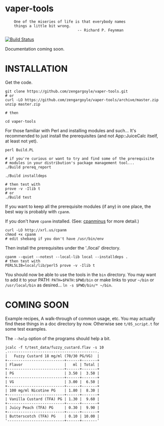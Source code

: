 vaper-tools
===========

        One of the miseries of life is that everybody names
        things a little bit wrong.
                                     -- Richard P. Feynman

[![Build Status](https://travis-ci.org/zengargoyle/vaper-tools.png)](https://travis-ci.org/zengargoyle/vaper-tools)

Documentation coming soon.

INSTALLATION
============

Get the code.

~~~~
git clone https://github.com/zengargoyle/vaper-tools.git
# or
curl -LO https://github.com/zengargoyle/vaper-tools/archive/master.zip
unzip master.zip

# then

cd vaper-tools
~~~~

For those familiar with Perl and installing modules and such...  It's
recommended to just install the prerequisites (and not App::JuiceCalc
itself, at least not yet).

~~~~
perl Build.PL

# if you're curious or want to try and find some of the prerequisite
# modules in your distribution's package management tool...
./Build prereq_report

./Build installdeps

# then test with
prove -v -Ilib t
# or
./Build test
~~~~

If you want to keep all the prerequisite modules (if any) in one place,
the best way is probably with `cpanm`.

If you don't have `cpanm` installed. (See: [cpanminus](https://github.com/miyagawa/cpanminus) for more detail.)

~~~~
curl -LO http://xrl.us/cpanm
chmod +x cpanm
# edit shebang if you don't have /usr/bin/env
~~~~

Then install the prerequisites under the './local' directory.

~~~~
cpanm --quiet --notest --local-lib local --installdeps .
# then test with
PERL5LIB=local/lib/perl5 prove -v -Ilib t
~~~~

You should now be able to use the tools in the `bin` directory.  You may want
to add it to your PATH: `PATH=$PATH:$PWD/bin` or make links to your `~/bin` or
`/usr/local/bin` as desired...  `ln -s $PWD/bin/* ~/bin`.

COMING SOON
===========

Example recipes, A walk-through of common usage, etc.  You may actually
find these things in a doc directory by now.  Otherwise see `t/05_script.t` for some test examples.

The `--help` option of the programs should help a bit.

~~~~
jcalc -f t/test_data/fuzzy_custard.flav -s 10
.-----------------------------------------.
|   Fuzzy Custard 18 mg/ml (70/30 PG/VG)  |
+--------------------------+------+-------+
| Flavor                   |   ml | Total |
+--------------------------+------+-------+
| PG                       | 3.50 |  3.50 |
+--------------------------+------+-------+
| VG                       | 3.00 |  6.50 |
+--------------------------+------+-------+
| 100 mg/ml Nicotine PG    | 1.80 |  8.30 |
+--------------------------+------+-------+
| Vanilla Custard (TFA) PG | 1.30 |  9.60 |
+--------------------------+------+-------+
| Juicy Peach (TFA) PG     | 0.30 |  9.90 |
+--------------------------+------+-------+
| Butterscotch (TFA) PG    | 0.10 | 10.00 |
'--------------------------+------+-------'
~~~~


